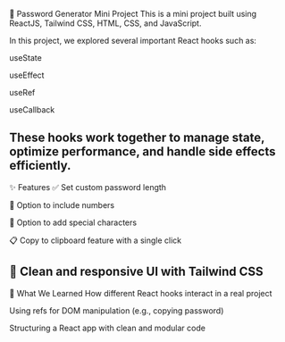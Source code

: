 🔐 Password Generator Mini Project
This is a mini project built using ReactJS, Tailwind CSS, HTML, CSS, and JavaScript.

In this project, we explored several important React hooks such as:

useState

useEffect

useRef

useCallback

These hooks work together to manage state, optimize performance, and handle side effects efficiently.
---------------------------------------------------------------------------------------------------------
✨ Features
✅ Set custom password length

🔢 Option to include numbers

🔣 Option to add special characters

📋 Copy to clipboard feature with a single click

🎨 Clean and responsive UI with Tailwind CSS
----------------------------------------------------------------------------------------------------------
🧠 What We Learned
How different React hooks interact in a real project

Using refs for DOM manipulation (e.g., copying password)

Structuring a React app with clean and modular code

